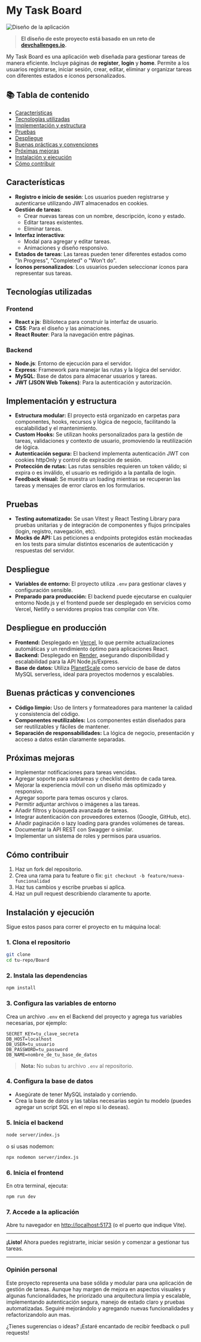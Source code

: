 # My Task Board

![Diseño de la aplicación](./Frontend/design/Desktop_1350px.jpg)

> **El diseño de este proyecto está basado en un reto de [devchallenges.io](https://devchallenges.io/).**

My Task Board es una aplicación web diseñada para gestionar tareas de manera eficiente. Incluye páginas de **register**, **login** y **home**. Permite a los usuarios registrarse, iniciar sesión, crear, editar, eliminar y organizar tareas con diferentes estados e íconos personalizados.

## 📚 Tabla de contenido

- [Características](#características)
- [Tecnologías utilizadas](#tecnologías-utilizadas)
- [Implementación y estructura](#implementación-y-estructura)
- [Pruebas](#pruebas)
- [Despliegue](#despliegue)
- [Buenas prácticas y convenciones](#buenas-prácticas-y-convenciones)
- [Próximas mejoras](#próximas-mejoras)
- [Instalación y ejecución](#instalación-y-ejecución)
- [Cómo contribuir](#cómo-contribuir)

## Características

- **Registro e inicio de sesión**: Los usuarios pueden registrarse y autenticarse utilizando JWT almacenados en cookies.
- **Gestión de tareas**:
  - Crear nuevas tareas con un nombre, descripción, ícono y estado.
  - Editar tareas existentes.
  - Eliminar tareas.
- **Interfaz interactiva**:
  - Modal para agregar y editar tareas.
  - Animaciones y diseño responsivo.
- **Estados de tareas**: Las tareas pueden tener diferentes estados como "In Progress", "Completed" o "Won't do".
- **Íconos personalizados**: Los usuarios pueden seleccionar íconos para representar sus tareas.

## Tecnologías utilizadas

### Frontend
- **React x js**: Biblioteca para construir la interfaz de usuario.
- **CSS**: Para el diseño y las animaciones.
- **React Router**: Para la navegación entre páginas.

### Backend
- **Node.js**: Entorno de ejecución para el servidor.
- **Express**: Framework para manejar las rutas y la lógica del servidor.
- **MySQL**: Base de datos para almacenar usuarios y tareas.
- **JWT (JSON Web Tokens)**: Para la autenticación y autorización.

## Implementación y estructura

- **Estructura modular:** El proyecto está organizado en carpetas para componentes, hooks, recursos y lógica de negocio, facilitando la escalabilidad y el mantenimiento.
- **Custom Hooks:** Se utilizan hooks personalizados para la gestión de tareas, validaciones y contexto de usuario, promoviendo la reutilización de lógica.
- **Autenticación segura:** El backend implementa autenticación JWT con cookies httpOnly y control de expiración de sesión.
- **Protección de rutas:** Las rutas sensibles requieren un token válido; si expira o es inválido, el usuario es redirigido a la pantalla de login.
- **Feedback visual:** Se muestra un loading mientras se recuperan las tareas y mensajes de error claros en los formularios.

## Pruebas

- **Testing automatizado:** Se usan Vitest y React Testing Library para pruebas unitarias y de integración de componentes y flujos principales (login, registro, navegación, etc).
- **Mocks de API:** Las peticiones a endpoints protegidos están mockeadas en los tests para simular distintos escenarios de autenticación y respuestas del servidor.

## Despliegue

- **Variables de entorno:** El proyecto utiliza `.env` para gestionar claves y configuración sensible.
- **Preparado para producción:** El backend puede ejecutarse en cualquier entorno Node.js y el frontend puede ser desplegado en servicios como Vercel, Netlify o servidores propios tras compilar con Vite.

## Despliegue en producción

- **Frontend:** Desplegado en [Vercel](https://vercel.com/), lo que permite actualizaciones automáticas y un rendimiento óptimo para aplicaciones React.
- **Backend:** Desplegado en [Render](https://render.com/), asegurando disponibilidad y escalabilidad para la API Node.js/Express.
- **Base de datos:** Utiliza [PlanetScale](https://planetscale.com/) como servicio de base de datos MySQL serverless, ideal para proyectos modernos y escalables.


## Buenas prácticas y convenciones

- **Código limpio:** Uso de linters y formateadores para mantener la calidad y consistencia del código.
- **Componentes reutilizables:** Los componentes están diseñados para ser reutilizables y fáciles de mantener.
- **Separación de responsabilidades:** La lógica de negocio, presentación y acceso a datos están claramente separadas.

## Próximas mejoras

- Implementar notificaciones para tareas vencidas.
- Agregar soporte para subtareas y checklist dentro de cada tarea.
- Mejorar la experiencia móvil con un diseño más optimizado y responsivo.
- Agregar soporte para temas oscuros y claros.
- Permitir adjuntar archivos o imágenes a las tareas.
- Añadir filtros y búsqueda avanzada de tareas.
- Integrar autenticación con proveedores externos (Google, GitHub, etc).
- Añadir paginación o lazy loading para grandes volúmenes de tareas.
- Documentar la API REST con Swagger o similar.
- Implementar un sistema de roles y permisos para usuarios.

## Cómo contribuir

1. Haz un fork del repositorio.
2. Crea una rama para tu feature o fix: `git checkout -b feature/nueva-funcionalidad`
3. Haz tus cambios y escribe pruebas si aplica.
4. Haz un pull request describiendo claramente tu aporte.

## Instalación y ejecución

Sigue estos pasos para correr el proyecto en tu máquina local:

### 1. Clona el repositorio

```sh
git clone 
cd tu-repo/Board
```

### 2. Instala las dependencias

```sh
npm install
```

### 3. Configura las variables de entorno

Crea un archivo `.env` en el Backend del proyecto y agrega tus variables necesarias, por ejemplo:

```
SECRET_KEY=tu_clave_secreta
DB_HOST=localhost
DB_USER=tu_usuario
DB_PASSWORD=tu_password
DB_NAME=nombre_de_tu_base_de_datos
```

> **Nota:** No subas tu archivo `.env` al repositorio.

### 4. Configura la base de datos

- Asegúrate de tener MySQL instalado y corriendo.
- Crea la base de datos y las tablas necesarias según tu modelo (puedes agregar un script SQL en el repo si lo deseas).

### 5. Inicia el backend

```sh
node server/index.js
```
o si usas nodemon:
```sh
npx nodemon server/index.js
```

### 6. Inicia el frontend

En otra terminal, ejecuta:

```sh
npm run dev
```

### 7. Accede a la aplicación

Abre tu navegador en [http://localhost:5173](http://localhost:5173) (o el puerto que indique Vite).

---

**¡Listo!** Ahora puedes registrarte, iniciar sesión y comenzar a gestionar tus tareas.

---

### Opinión personal

Este proyecto representa una base sólida y modular para una aplicación de gestión de tareas. Aunque hay margen de mejora en aspectos visuales y algunas funcionalidades, he priorizado una arquitectura limpia y escalable, implementando autenticación segura, manejo de estado claro y pruebas automatizadas. Seguiré mejorándolo y agregando nuevas funcionalidades y refactorizandolo aun mas.

¿Tienes sugerencias o ideas? ¡Estaré encantado de recibir feedback o pull requests!
